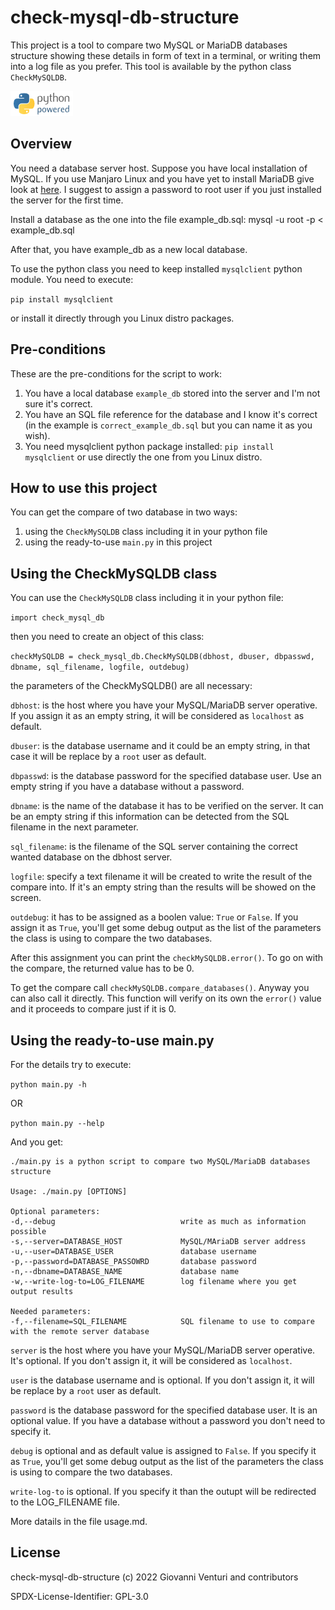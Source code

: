 # check-mysql-db-structure
This project is a tool to compare two MySQL or MariaDB databases structure showing these details in form of text in a terminal, or writing them into a log file as you prefer. This tool is available by the python class `CheckMySQLDB`.

![Python](./python-powered-w-100x40.png)

## Overview
You need a database server host. Suppose you have local installation of MySQL.
If you use Manjaro Linux and you have yet to install MariaDB give look at [here](https://www.linuxcapable.com/how-to-install-mariadb-on-manjaro-21-linux/).
I suggest to assign a password to root user if you just installed the server for the first time.

Install a database as the one into the file example_db.sql:
mysql -u root -p < example_db.sql

After that, you have example_db as a new local database.

To use the python class you need to keep installed `mysqlclient` python module.
You need to execute:

`pip install mysqlclient`

or install it directly through you Linux distro packages.

## Pre-conditions
These are the pre-conditions for the script to work:

 1. You have a local database `example_db` stored into the server and I'm not sure it's correct.
 2. You have an SQL file reference for the database and I know it's correct (in the example is `correct_example_db.sql` but you can name it as you wish).
 3. You need mysqlclient python package installed: `pip install mysqlclient` or use directly the one from you Linux distro.


## How to use this project
You can get the compare of two database in two ways:

 1. using the `CheckMySQLDB` class including it in your python file
 2. using the ready-to-use `main.py` in this project

## Using the CheckMySQLDB class
You can use the `CheckMySQLDB` class including it in your python file:

`import check_mysql_db`

then you need to create an object of this class:

`checkMySQLDB = check_mysql_db.CheckMySQLDB(dbhost, dbuser, dbpasswd, dbname, sql_filename, logfile, outdebug)`

the parameters of the CheckMySQLDB() are all necessary:

`dbhost`: is the host where you have your MySQL/MariaDB server operative. If you assign it as an empty string, it will be considered as `localhost` as default.

`dbuser`: is the database username and it could be an empty string, in that case it will be replace by a `root` user as default.

`dbpasswd`: is the database password for the specified database user. Use an empty string if you have a database without a password.

`dbname`: is the name of the database it has to be verified on the server. It can be an empty string if this information can be detected from the SQL filename in the next parameter.

`sql_filename`: is the filename of the SQL server containing the correct wanted database on the dbhost server.

`logfile`: specify a text filename it will be created to write the result of the compare into. If it's an empty string than the results will be showed on the screen.

`outdebug`: it has to be assigned as a boolen value: `True` or `False`. If you assign it as `True`, you'll get some debug output as the list of the parameters the class is using to compare the two databases.


After this assignment you can print the `checkMySQLDB.error()`. To go on with the compare, the returned value has to be 0.

To get the compare call `checkMySQLDB.compare_databases()`. Anyway you can also call it directly.
This function will verify on its own the `error()` value and it proceeds to compare just if it is 0.


## Using the ready-to-use main.py
For the details try to execute:

`python main.py -h`

OR

`python main.py --help`

And you get:
```
./main.py is a python script to compare two MySQL/MariaDB databases structure

Usage: ./main.py [OPTIONS]

Optional parameters:
-d,--debug                            write as much as information possible
-s,--server=DATABASE_HOST             MySQL/MAriaDB server address
-u,--user=DATABASE_USER               database username
-p,--password=DATABASE_PASSOWRD       database password
-n,--dbname=DATABASE_NAME             database name
-w,--write-log-to=LOG_FILENAME        log filename where you get output results

Needed parameters:
-f,--filename=SQL_FILENAME            SQL filename to use to compare with the remote server database
```

`server` is the host where you have your MySQL/MariaDB server operative. It's optional. If you don't assign it, it will be considered as `localhost`.

`user` is the database username and is optional. If you don't assign it, it will be replace by a `root` user as default.

`password` is the database password for the specified database user. It is an optional value. If you have a database without a password you don't need to specify it.

`debug` is optional and as default value is assigned to `False`. If you specify it as `True`, you'll get some debug output as the list of the parameters the class is using to compare the two databases.

`write-log-to` is optional. If you specify it than the outupt will be redirected to the LOG_FILENAME file.

More datails in the file usage.md.



## License

check-mysql-db-structure (c) 2022 Giovanni Venturi and contributors

SPDX-License-Identifier: GPL-3.0


